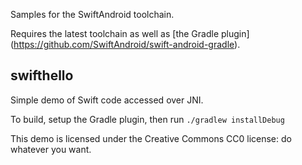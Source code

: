 Samples for the SwiftAndroid toolchain.

Requires the latest toolchain as well as [the Gradle plugin]
(https://github.com/SwiftAndroid/swift-android-gradle).

## swifthello

Simple demo of Swift code accessed over JNI.

To build, setup the Gradle plugin, then run `./gradlew installDebug`

This demo is licensed under the Creative Commons CC0 license:
do whatever you want.
